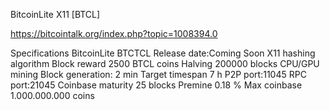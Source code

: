 ﻿BitcoinLite X11 [BTCL]

https://bitcointalk.org/index.php?topic=1008394.0

Specifications BitcoinLite BTCTCL
Release date:Coming Soon
X11 hashing algorithm
Block reward 2500 BTCL coins
Halving 200000 blocks
CPU/GPU mining
Block generation: 2 min
Target timespan 7 h
P2P port:11045
RPC port:21045
Coinbase maturity 25 blocks
Premine 0.18 %
Max coinbase 1.000.000.000 coins